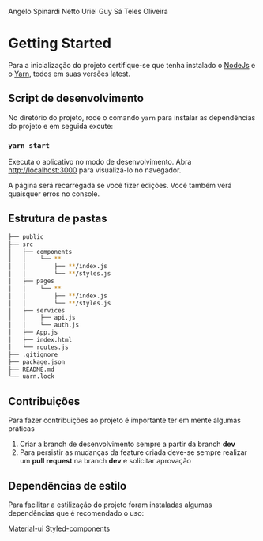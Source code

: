 Angelo Spinardi Netto
Uriel Guy Sá Teles Oliveira

# Getting Started

Para a inicialização do projeto certifique-se que tenha instalado o [NodeJs](https://nodejs.org/en/download/) e o [Yarn](https://classic.yarnpkg.com/en/docs/install/#debian-stable), todos em suas versões latest.

## Script de desenvolvimento

No diretório do projeto, rode o comando `yarn` para instalar as dependências do projeto e em seguida excute:

### `yarn start`

Executa o aplicativo no modo de desenvolvimento.
Abra [http://localhost:3000]() para visualizá-lo no navegador.

A página será recarregada se você fizer edições.
Você também verá quaisquer erros no console.

## Estrutura de pastas

```bash
├── public
├── src
│   ├── components
│   │    └── **
│   │        ├── **/index.js
│   │        └── **/styles.js
│   ├── pages
│   │    └── **
│   │        ├── **/index.js
│   │        └── **/styles.js
│   ├── services
│   │    ├── api.js
│   │    └── auth.js
│   ├── App.js
│   ├── index.html
│   └── routes.js
├── .gitignore
├── package.json
├── README.md
└── uarn.lock
```

## Contribuições

Para fazer contribuições ao projeto é importante ter em mente algumas práticas

1. Criar a branch de desenvolvimento sempre a partir da branch **dev**
2. Para persistir as mudanças da feature criada deve-se sempre realizar um **pull request** na branch **dev** e solicitar aprovação

## Dependências de estilo

Para facilitar a estilização do projeto foram instaladas algumas dependências que é recomendado o uso:

[Material-ui](https://material-ui.com/getting-started/installation/)
[Styled-components](https://styled-components.com/docs)
